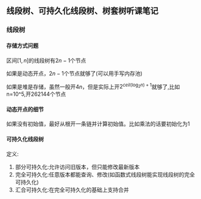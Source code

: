 ## 线段树、可持久化线段树、树套树听课笔记

### 线段树

#### 存储方式问题

区间$[1,n]$的线段树有$2n-1$个节点

如果是动态开点，$2n-1$个节点就够了(可以用手写内存池)

如果是堆是存储，虽然一般开$4n$，但是实际上开$2^{ceil(\log_2n)+1}$就够了,比如n=10^5,开262144个节点

#### 动态开点的细节

如果没有初始值，最好从根开一条链并计算初始值。比如乘法的话要初始化为1



#### 可持久化线段树

定义:

1. 部分可持久化:允许访问旧版本，但只能修改最新版本
2. 完全可持久化:任意版本都能查询、修改(如函数式线段树能实现线段树的完全可持久化)
3. 汇合可持久化:在完全可持久化的基础上支持合并
